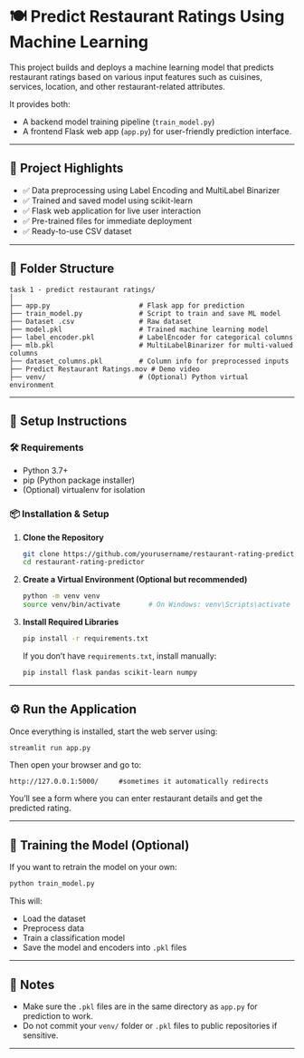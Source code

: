 # 🍽️ Predict Restaurant Ratings Using Machine Learning

This project builds and deploys a machine learning model that predicts restaurant ratings based on various input features such as cuisines, services, location, and other restaurant-related attributes.

It provides both:

* A backend model training pipeline (`train_model.py`)
* A frontend Flask web app (`app.py`) for user-friendly prediction interface.

---

## 📌 Project Highlights

* ✅ Data preprocessing using Label Encoding and MultiLabel Binarizer
* ✅ Trained and saved model using scikit-learn
* ✅ Flask web application for live user interaction
* ✅ Pre-trained files for immediate deployment
* ✅ Ready-to-use CSV dataset

---

## 📂 Folder Structure

```
task 1 - predict restaurant ratings/
│
├── app.py                      # Flask app for prediction
├── train_model.py              # Script to train and save ML model
├── Dataset .csv                # Raw dataset
├── model.pkl                   # Trained machine learning model
├── label_encoder.pkl           # LabelEncoder for categorical columns
├── mlb.pkl                     # MultiLabelBinarizer for multi-valued columns
├── dataset_columns.pkl         # Column info for preprocessed inputs
├── Predict Restaurant Ratings.mov # Demo video
├── venv/                       # (Optional) Python virtual environment
```

---

## 🔧 Setup Instructions

### 🛠 Requirements

* Python 3.7+
* pip (Python package installer)
* (Optional) virtualenv for isolation

### 📦 Installation & Setup

1. **Clone the Repository**

   ```bash
   git clone https://github.com/yourusername/restaurant-rating-predictor.git
   cd restaurant-rating-predictor
   ```

2. **Create a Virtual Environment (Optional but recommended)**

   ```bash
   python -m venv venv
   source venv/bin/activate       # On Windows: venv\Scripts\activate
   ```

3. **Install Required Libraries**

   ```bash
   pip install -r requirements.txt
   ```

   If you don’t have `requirements.txt`, install manually:

   ```bash
   pip install flask pandas scikit-learn numpy
   ```

---

## ⚙️ Run the Application

Once everything is installed, start the web server using:

```bash
streamlit run app.py
```

Then open your browser and go to:

```
http://127.0.0.1:5000/     #sometimes it automatically redirects
```

You’ll see a form where you can enter restaurant details and get the predicted rating.

---

## 🧠 Training the Model (Optional)

If you want to retrain the model on your own:

```bash
python train_model.py
```

This will:

* Load the dataset
* Preprocess data
* Train a classification model
* Save the model and encoders into `.pkl` files

---


## 📌 Notes

* Make sure the `.pkl` files are in the same directory as `app.py` for prediction to work.
* Do not commit your `venv/` folder or `.pkl` files to public repositories if sensitive.

---
